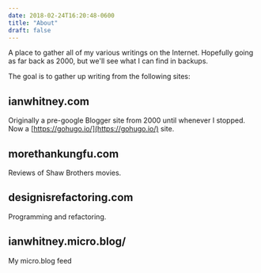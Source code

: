 ```yaml
---
date: 2018-02-24T16:20:48-0600
title: "About"
draft: false
---
```


A place to gather all of my various writings on the Internet. Hopefully going as far back as 2000, but we'll see what I can find in backups.

The goal is to gather up writing from the following sites:

## ianwhitney.com

Originally a pre-google Blogger site from 2000 until whenever I stopped. Now a [https://gohugo.io/](https://gohugo.io/) site.

## morethankungfu.com

Reviews of Shaw Brothers movies.

## designisrefactoring.com

Programming and refactoring.

## ianwhitney.micro.blog/

My micro.blog feed
